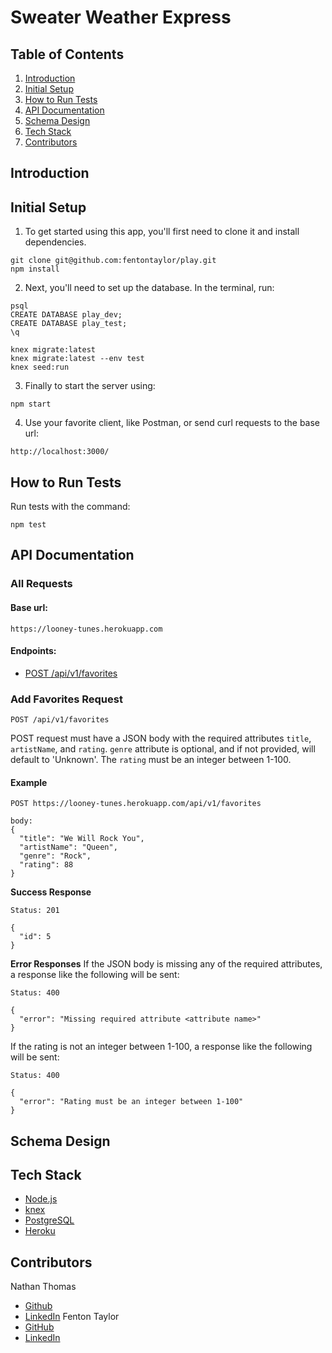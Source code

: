 # Sweater Weather Express

## Table of Contents
1. [Introduction](#introduction)
1. [Initial Setup](#setup)
1. [How to Run Tests](#tests)
1. [API Documentation](#api_docs)
1. [Schema Design](#schema)
1. [Tech Stack](#stack)
1. [Contributors](#contributors)

## Introduction <a name="introduction"></a>


## Initial Setup <a name="setup"></a>
1) To get started using this app, you'll first need to clone it and install dependencies.
```
git clone git@github.com:fentontaylor/play.git
npm install
```
2) Next, you'll need to set up the database. In the terminal, run:
```
psql
CREATE DATABASE play_dev;
CREATE DATABASE play_test;
\q

knex migrate:latest
knex migrate:latest --env test
knex seed:run
```
3) Finally to start the server using:
```
npm start
```
4) Use your favorite client, like Postman, or send curl requests to the base url:
```
http://localhost:3000/
```

## How to Run Tests <a name="tests"></a>
Run tests with the command:
```
npm test
```

## API Documentation <a name="api_docs"></a>

### All Requests
#### Base url:
```
https://looney-tunes.herokuapp.com
```
#### Endpoints:
- [POST /api/v1/favorites](#post_favorites)


### Add Favorites Request <a name="post_forecast"></a>

```
POST /api/v1/favorites
```
POST request must have a JSON body with the required attributes `title`, `artistName`, and `rating`. `genre` attribute is optional, and if not provided, will default to 'Unknown'. The `rating` must be an integer between 1-100.
 
#### Example
```
POST https://looney-tunes.herokuapp.com/api/v1/favorites

body:
{
  "title": "We Will Rock You",
  "artistName": "Queen",
  "genre": "Rock",
  "rating": 88
}
```
**Success Response**
```
Status: 201

{
  "id": 5
}
```
**Error Responses**
If the JSON body is missing any of the required attributes, a response like the following will be sent:
```
Status: 400

{
  "error": "Missing required attribute <attribute name>"
}
```
If the rating is not an integer between 1-100, a response like the following will be sent:
```
Status: 400

{
  "error": "Rating must be an integer between 1-100"
}
```

## Schema Design <a name="schema"></a>


## Tech Stack <a name="stack"></a>
- [Node.js](https://nodejs.org/en/)
- [knex](https://www.npmjs.com/package/knex)
- [PostgreSQL](https://www.postgresql.org/)
- [Heroku](heroku.com)

## Contributors <a name="contributors"></a>
Nathan Thomas
- [Github]()
- [LinkedIn]()
Fenton Taylor
- [GitHub](https://github.com/fentontaylor)
- [LinkedIn](https://www.linkedin.com/in/fenton-taylor-006057122/)

